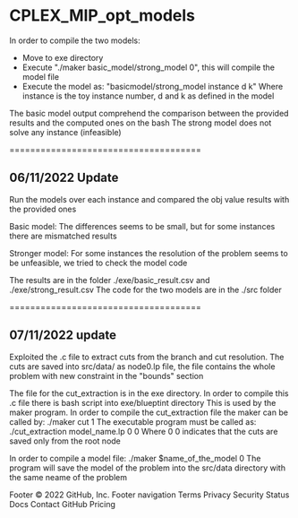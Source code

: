 # CPLEX_MIP_opt_models
In order to compile the two models:

- Move to exe directory
- Execute "./maker basic_model/strong_model 0", this will compile the model file
- Execute the model as: "basicmodel/strong_model instance d k"
  Where instance is the toy instance number, d and k as defined in the model
  
The basic model output comprehend the comparison between the provided results and the computed ones on the bash
The strong model does not solve any instance (infeasible)

=====================================

## 06/11/2022 Update
Run the models over each instance and compared the obj value results with the provided ones

Basic model:
The differences seems to be small, but for some instances there are mismatched results

Stronger model:
For some instances the resolution of the problem seems to be unfeasible, we tried to check the model code

The results are in the folder ./exe/basic_result.csv and ./exe/strong_result.csv
The code for the two models are in the ./src folder

=====================================

## 07/11/2022 update
Exploited the .c file to extract cuts from the branch and cut resolution. 
The cuts are saved into src/data/ as node0.lp file, the file contains the whole problem with new constraint in the "bounds" section 

The file for the cut_extraction is in the exe directory.
In order to compile this .c file there is bash script into exe/blueptint directory
This is used by the maker program.
In order to compile the cut_extraction file the maker can be called by: ./maker cut 1
The executable program must be called as:
./cut_extraction model_name.lp 0 0
Where 0 0 indicates that the cuts are saved only from the root node

In order to compile a model file: ./maker $name_of_the_model 0
The program will save the model of the problem into the src/data directory with the same neame of the problem


Footer
© 2022 GitHub, Inc.
Footer navigation
Terms
Privacy
Security
Status
Docs
Contact GitHub
Pricing

